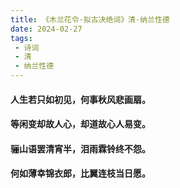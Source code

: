 ```yaml
---
title: 《木兰花令·拟古决绝词》清·纳兰性德
date: 2024-02-27
tags:
 - 诗词
 - 清
 - 纳兰性德
---
```

#### 人生若只如初见，何事秋风悲画扇。
#### 等闲变却故人心，却道故心人易变。
#### 骊山语罢清宵半，泪雨霖铃终不怨。
#### 何如薄幸锦衣郎，比翼连枝当日愿。